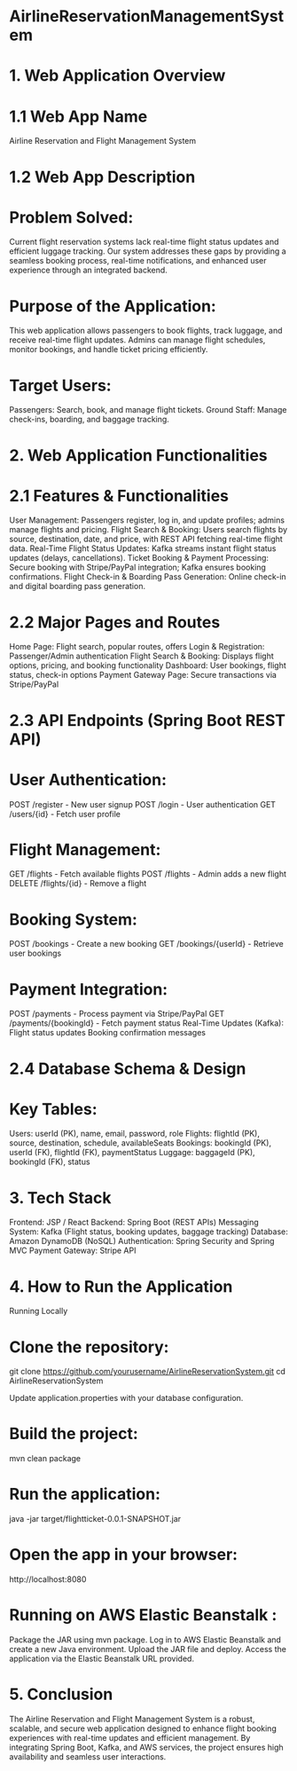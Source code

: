 # AirlineReservationManagementSystem
# 1. Web Application Overview

# 1.1 Web App Name
Airline Reservation and Flight Management System

# 1.2 Web App Description

# Problem Solved:

Current flight reservation systems lack real-time flight status updates and efficient luggage tracking. Our system addresses these gaps by providing a seamless booking process, real-time notifications, and enhanced user experience through an integrated backend.

# Purpose of the Application:

This web application allows passengers to book flights, track luggage, and receive real-time flight updates. Admins can manage flight schedules, monitor bookings, and handle ticket pricing efficiently.

# Target Users:

Passengers: Search, book, and manage flight tickets.
Ground Staff: Manage check-ins, boarding, and baggage tracking.

# 2. Web Application Functionalities
# 2.1 Features & Functionalities

User Management: Passengers register, log in, and update profiles; admins manage flights and pricing.
Flight Search & Booking: Users search flights by source, destination, date, and price, with REST API fetching real-time flight data.
Real-Time Flight Status Updates: Kafka streams instant flight status updates (delays, cancellations).
Ticket Booking & Payment Processing: Secure booking with Stripe/PayPal integration; Kafka ensures booking confirmations.
Flight Check-in & Boarding Pass Generation: Online check-in and digital boarding pass generation.

# 2.2 Major Pages and Routes

Home Page: Flight search, popular routes, offers
Login & Registration: Passenger/Admin authentication
Flight Search & Booking: Displays flight options, pricing, and booking functionality
Dashboard: User bookings, flight status, check-in options
Payment Gateway Page: Secure transactions via Stripe/PayPal

# 2.3 API Endpoints (Spring Boot REST API)

# User Authentication:

POST /register - New user signup
POST /login - User authentication
GET /users/{id} - Fetch user profile

# Flight Management:

GET /flights - Fetch available flights
POST /flights - Admin adds a new flight
DELETE /flights/{id} - Remove a flight

# Booking System:

POST /bookings - Create a new booking
GET /bookings/{userId} - Retrieve user bookings

# Payment Integration:

POST /payments - Process payment via Stripe/PayPal
GET /payments/{bookingId} - Fetch payment status
Real-Time Updates (Kafka):
Flight status updates
Booking confirmation messages

# 2.4 Database Schema & Design

# Key Tables:

Users: userId (PK), name, email, password, role
Flights: flightId (PK), source, destination, schedule, availableSeats
Bookings: bookingId (PK), userId (FK), flightId (FK), paymentStatus
Luggage: baggageId (PK), bookingId (FK), status

# 3. Tech Stack

Frontend: JSP / React
Backend: Spring Boot (REST APIs)
Messaging System: Kafka (Flight status, booking updates, baggage tracking)
Database: Amazon DynamoDB (NoSQL)
Authentication: Spring Security and Spring MVC
Payment Gateway: Stripe API

# 4. How to Run the Application
Running Locally

# Clone the repository:

git clone https://github.com/yourusername/AirlineReservationSystem.git
cd AirlineReservationSystem

Update application.properties with your database configuration.

# Build the project:

mvn clean package

# Run the application:

java -jar target/flightticket-0.0.1-SNAPSHOT.jar

# Open the app in your browser:

http://localhost:8080

# Running on AWS Elastic Beanstalk :

Package the JAR using mvn package.
Log in to AWS Elastic Beanstalk and create a new Java environment.
Upload the JAR file and deploy.
Access the application via the Elastic Beanstalk URL provided.

# 5. Conclusion

The Airline Reservation and Flight Management System is a robust, scalable, and secure web application designed to enhance flight booking experiences with real-time updates and efficient management. By integrating Spring Boot, Kafka, and AWS services, the project ensures high availability and seamless user interactions.
